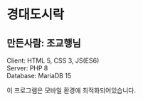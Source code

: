 # 경대도시락

## 만든사람: 조교행님

Client: HTML 5, CSS 3, JS(ES6)  
Server: PHP 8  
Database: MariaDB 15  
  
이 프로그램은 모바일 환경에 최적화되어있습니다.  